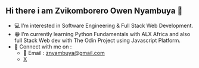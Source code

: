  ## Hi there i am Zvikomborero Owen Nyambuya 👋

- 💻 I’m interested in Software Engineering & Full Stack Web Development.
- 😁 I’m currently learning Python Fundamentals with ALX Africa and also full Stack Web dev with The Odin Project using Javascript Platform.
- 📲 Connect with me on :
   - 📧 Email : znyambuya@gmail.com
    - [X](https:\\www.twitter.com\Pr0j3c7SE)

